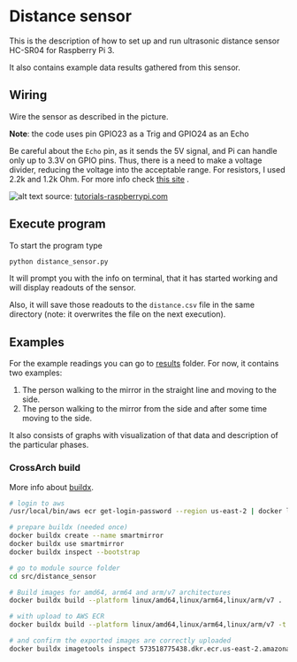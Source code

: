 # Distance sensor

This is the description of how to set up and run ultrasonic distance sensor HC-SR04 for Raspberry Pi 3.

It also contains example data results gathered from this sensor.

## Wiring

Wire the sensor as described in the picture.

**Note**: the code uses pin GPIO23 as a Trig and GPIO24 as an Echo

Be careful about the `Echo` pin, as it sends the 5V signal, and Pi can handle only up to 3.3V on GPIO pins. Thus, there is a need
to make a voltage divider, reducing the voltage into the acceptable range. For resistors, I used 2.2k and 1.2k Ohm. For more info
check [this site](https://thepihut.com/blogs/raspberry-pi-tutorials/hc-sr04-ultrasonic-range-sensor-on-the-raspberry-pi)
.

![alt text](https://tutorials-raspberrypi.com/wp-content/uploads/2014/05/ultraschall_Steckplatine-768x952.png "RPi distance sensor set up diagram")
source: [tutorials-raspberrypi.com](https://tutorials-raspberrypi.com/raspberry-pi-ultrasonic-sensor-hc-sr04/)

## Execute program

To start the program type

```bash
python distance_sensor.py
```

It will prompt you with the info on terminal, that it has started working and will display readouts of the sensor.

Also, it will save those readouts to the `distance.csv` file in the same directory (note: it overwrites the file on the
next execution).

## Examples

For the example readings you can go to [results](results) folder. For now, it contains two examples:

1. The person walking to the mirror in the straight line and moving to the side.
2. The person walking to the mirror from the side and after some time moving to the side.

It also consists of graphs with visualization of that data and description of the particular phases.

### CrossArch build
More info about [buildx](https://docs.docker.com/docker-for-mac/multi-arch/).
```sh
# login to aws
/usr/local/bin/aws ecr get-login-password --region us-east-2 | docker login --username AWS --password-stdin 573518775438.dkr.ecr.us-east-2.amazonaws.com

# prepare buildx (needed once)
docker buildx create --name smartmirror
docker buildx use smartmirror
docker buildx inspect --bootstrap

# go to module source folder
cd src/distance_sensor

# Build images for amd64, arm64 and arm/v7 architectures
docker buildx build --platform linux/amd64,linux/arm64,linux/arm/v7 .

# with upload to AWS ECR
docker buildx build --platform linux/amd64,linux/arm64,linux/arm/v7 -t 573518775438.dkr.ecr.us-east-2.amazonaws.com/smart-mirror-distance-sensor:latest --push .

# and confirm the exported images are correctly uploaded
docker buildx imagetools inspect 573518775438.dkr.ecr.us-east-2.amazonaws.com/smart-mirror-distance-sensor:latest
```
